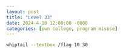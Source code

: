 ```yaml
---
layout: post
title: "Level 33"
date: 2024-4-10 12:00:00 -0000
categories: [pwn college, program misuse]
---
```


```bash
whiptail --textbox /flag 10 30
```